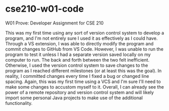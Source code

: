 # cse210-w01-code
W01 Prove: Developer Assignment for CSE 210

  This was my first time using any sort of version control system to develop a program, and I'm not entirely sure I used it as effectively as I could have. Through a VS extension, I was able to directly modify the program and commit changes to GitHub from VS Code. However, I was unable to run the program to test it unless I had a separate version saved locally on my computer to run. The back and forth between the two felt inefficient. Otherwise, I used the version control system to save changes to the program as I reached different milestones (or at least this was the goal). In reality, I committed changes every time I fixed a bug or changed line spacing. Again, this was my first time using a VCS and I'm sure I'll need to make some changes to accustom myself to it. Overall, I can already see the power of a remote repository and version control system and will likely import some personal Java projects to make use of the additional functionality.

